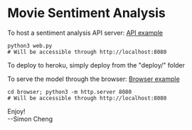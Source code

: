 # Movie Sentiment Analysis
To host a sentiment analysis API server: [API example](https://sentiment-analysis-api-sc.herokuapp.com)
```
python3 web.py
# Will be accessible through http://localhost:8080
```
To deploy to heroku, simply deploy from the "deploy/" folder

To serve the model through the browser: [Browser example](https://movie-sentiment-analysis-sc.surge.sh)
```
cd browser; python3 -m http.server 8080
# Will be accessible through http://localhost:8080
```
Enjoy!<br>
--Simon Cheng